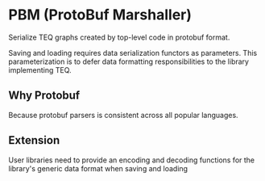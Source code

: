 # PBM (ProtoBuf Marshaller)

Serialize TEQ graphs created by top-level code in protobuf format.

Saving and loading requires data serialization functors as parameters. This parameterization is to defer data formatting responsibilities to the library implementing TEQ.

## Why Protobuf

Because protobuf parsers is consistent across all popular languages.

## Extension

User libraries need to provide an encoding and decoding functions for the library's generic data format when saving and loading
